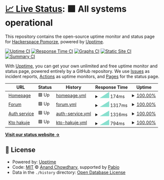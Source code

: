 # [📈 Live Status](https://status.hsp.sh): <!--live status--> **🟩 All systems operational**

This repository contains the open-source uptime monitor and status page for [Hackerspace Pomorze](https://hsp.sh), powered by [Upptime](https://github.com/upptime/upptime).

[![Uptime CI](https://github.com/hspsh/upptime/workflows/Uptime%20CI/badge.svg)](https://github.com/hspsh/upptime/actions?query=workflow%3A%22Uptime+CI%22)
[![Response Time CI](https://github.com/hspsh/upptime/workflows/Response%20Time%20CI/badge.svg)](https://github.com/hspsh/upptime/actions?query=workflow%3A%22Response+Time+CI%22)
[![Graphs CI](https://github.com/hspsh/upptime/workflows/Graphs%20CI/badge.svg)](https://github.com/hspsh/upptime/actions?query=workflow%3A%22Graphs+CI%22)
[![Static Site CI](https://github.com/hspsh/upptime/workflows/Static%20Site%20CI/badge.svg)](https://github.com/hspsh/upptime/actions?query=workflow%3A%22Static+Site+CI%22)
[![Summary CI](https://github.com/hspsh/upptime/workflows/Summary%20CI/badge.svg)](https://github.com/hspsh/upptime/actions?query=workflow%3A%22Summary+CI%22)

With [Upptime](https://upptime.js.org), you can get your own unlimited and free uptime monitor and status page, powered entirely by a GitHub repository. We use [Issues](https://github.com/hspsh/upptime/issues) as incident reports, [Actions](https://github.com/hspsh/upptime/actions) as uptime monitors, and [Pages](https://status.hsp.sh) for the status page.

<!--start: status pages-->
<!-- This summary is generated by Upptime (https://github.com/upptime/upptime) -->
<!-- Do not edit this manually, your changes will be overwritten -->
<!-- prettier-ignore -->
| URL | Status | History | Response Time | Uptime |
| --- | ------ | ------- | ------------- | ------ |
| <img alt="" src="https://icons.duckduckgo.com/ip3/hsp.sh.ico" height="13"> [Homepage](https://hsp.sh) | 🟩 Up | [homepage.yml](https://github.com/hspsh/upptime/commits/HEAD/history/homepage.yml) | <details><summary><img alt="Response time graph" src="./graphs/homepage/response-time-week.png" height="20"> 174ms</summary><br><a href="https://hspsh.github.io/upptime/history/homepage"><img alt="Response time 174" src="https://img.shields.io/endpoint?url=https%3A%2F%2Fraw.githubusercontent.com%2Fhspsh%2Fupptime%2FHEAD%2Fapi%2Fhomepage%2Fresponse-time.json"></a><br><a href="https://hspsh.github.io/upptime/history/homepage"><img alt="24-hour response time 174" src="https://img.shields.io/endpoint?url=https%3A%2F%2Fraw.githubusercontent.com%2Fhspsh%2Fupptime%2FHEAD%2Fapi%2Fhomepage%2Fresponse-time-day.json"></a><br><a href="https://hspsh.github.io/upptime/history/homepage"><img alt="7-day response time 174" src="https://img.shields.io/endpoint?url=https%3A%2F%2Fraw.githubusercontent.com%2Fhspsh%2Fupptime%2FHEAD%2Fapi%2Fhomepage%2Fresponse-time-week.json"></a><br><a href="https://hspsh.github.io/upptime/history/homepage"><img alt="30-day response time 174" src="https://img.shields.io/endpoint?url=https%3A%2F%2Fraw.githubusercontent.com%2Fhspsh%2Fupptime%2FHEAD%2Fapi%2Fhomepage%2Fresponse-time-month.json"></a><br><a href="https://hspsh.github.io/upptime/history/homepage"><img alt="1-year response time 174" src="https://img.shields.io/endpoint?url=https%3A%2F%2Fraw.githubusercontent.com%2Fhspsh%2Fupptime%2FHEAD%2Fapi%2Fhomepage%2Fresponse-time-year.json"></a></details> | <details><summary><a href="https://hspsh.github.io/upptime/history/homepage">100.00%</a></summary><a href="https://hspsh.github.io/upptime/history/homepage"><img alt="All-time uptime 100.00%" src="https://img.shields.io/endpoint?url=https%3A%2F%2Fraw.githubusercontent.com%2Fhspsh%2Fupptime%2FHEAD%2Fapi%2Fhomepage%2Fuptime.json"></a><br><a href="https://hspsh.github.io/upptime/history/homepage"><img alt="24-hour uptime 100.00%" src="https://img.shields.io/endpoint?url=https%3A%2F%2Fraw.githubusercontent.com%2Fhspsh%2Fupptime%2FHEAD%2Fapi%2Fhomepage%2Fuptime-day.json"></a><br><a href="https://hspsh.github.io/upptime/history/homepage"><img alt="7-day uptime 100.00%" src="https://img.shields.io/endpoint?url=https%3A%2F%2Fraw.githubusercontent.com%2Fhspsh%2Fupptime%2FHEAD%2Fapi%2Fhomepage%2Fuptime-week.json"></a><br><a href="https://hspsh.github.io/upptime/history/homepage"><img alt="30-day uptime 100.00%" src="https://img.shields.io/endpoint?url=https%3A%2F%2Fraw.githubusercontent.com%2Fhspsh%2Fupptime%2FHEAD%2Fapi%2Fhomepage%2Fuptime-month.json"></a><br><a href="https://hspsh.github.io/upptime/history/homepage"><img alt="1-year uptime 100.00%" src="https://img.shields.io/endpoint?url=https%3A%2F%2Fraw.githubusercontent.com%2Fhspsh%2Fupptime%2FHEAD%2Fapi%2Fhomepage%2Fuptime-year.json"></a></details>
| <img alt="" src="https://www.discourse.org/favicon.ico" height="13"> [Forum](https://forum.hsp.sh) | 🟩 Up | [forum.yml](https://github.com/hspsh/upptime/commits/HEAD/history/forum.yml) | <details><summary><img alt="Response time graph" src="./graphs/forum/response-time-week.png" height="20"> 1317ms</summary><br><a href="https://hspsh.github.io/upptime/history/forum"><img alt="Response time 1317" src="https://img.shields.io/endpoint?url=https%3A%2F%2Fraw.githubusercontent.com%2Fhspsh%2Fupptime%2FHEAD%2Fapi%2Fforum%2Fresponse-time.json"></a><br><a href="https://hspsh.github.io/upptime/history/forum"><img alt="24-hour response time 1317" src="https://img.shields.io/endpoint?url=https%3A%2F%2Fraw.githubusercontent.com%2Fhspsh%2Fupptime%2FHEAD%2Fapi%2Fforum%2Fresponse-time-day.json"></a><br><a href="https://hspsh.github.io/upptime/history/forum"><img alt="7-day response time 1317" src="https://img.shields.io/endpoint?url=https%3A%2F%2Fraw.githubusercontent.com%2Fhspsh%2Fupptime%2FHEAD%2Fapi%2Fforum%2Fresponse-time-week.json"></a><br><a href="https://hspsh.github.io/upptime/history/forum"><img alt="30-day response time 1317" src="https://img.shields.io/endpoint?url=https%3A%2F%2Fraw.githubusercontent.com%2Fhspsh%2Fupptime%2FHEAD%2Fapi%2Fforum%2Fresponse-time-month.json"></a><br><a href="https://hspsh.github.io/upptime/history/forum"><img alt="1-year response time 1317" src="https://img.shields.io/endpoint?url=https%3A%2F%2Fraw.githubusercontent.com%2Fhspsh%2Fupptime%2FHEAD%2Fapi%2Fforum%2Fresponse-time-year.json"></a></details> | <details><summary><a href="https://hspsh.github.io/upptime/history/forum">100.00%</a></summary><a href="https://hspsh.github.io/upptime/history/forum"><img alt="All-time uptime 100.00%" src="https://img.shields.io/endpoint?url=https%3A%2F%2Fraw.githubusercontent.com%2Fhspsh%2Fupptime%2FHEAD%2Fapi%2Fforum%2Fuptime.json"></a><br><a href="https://hspsh.github.io/upptime/history/forum"><img alt="24-hour uptime 100.00%" src="https://img.shields.io/endpoint?url=https%3A%2F%2Fraw.githubusercontent.com%2Fhspsh%2Fupptime%2FHEAD%2Fapi%2Fforum%2Fuptime-day.json"></a><br><a href="https://hspsh.github.io/upptime/history/forum"><img alt="7-day uptime 100.00%" src="https://img.shields.io/endpoint?url=https%3A%2F%2Fraw.githubusercontent.com%2Fhspsh%2Fupptime%2FHEAD%2Fapi%2Fforum%2Fuptime-week.json"></a><br><a href="https://hspsh.github.io/upptime/history/forum"><img alt="30-day uptime 100.00%" src="https://img.shields.io/endpoint?url=https%3A%2F%2Fraw.githubusercontent.com%2Fhspsh%2Fupptime%2FHEAD%2Fapi%2Fforum%2Fuptime-month.json"></a><br><a href="https://hspsh.github.io/upptime/history/forum"><img alt="1-year uptime 100.00%" src="https://img.shields.io/endpoint?url=https%3A%2F%2Fraw.githubusercontent.com%2Fhspsh%2Fupptime%2FHEAD%2Fapi%2Fforum%2Fuptime-year.json"></a></details>
| <img alt="" src="https://icons.duckduckgo.com/ip3/auth.hsp.sh.ico" height="13"> [Auth service](https://auth.hsp.sh) | 🟩 Up | [auth-service.yml](https://github.com/hspsh/upptime/commits/HEAD/history/auth-service.yml) | <details><summary><img alt="Response time graph" src="./graphs/auth-service/response-time-week.png" height="20"> 1316ms</summary><br><a href="https://hspsh.github.io/upptime/history/auth-service"><img alt="Response time 1316" src="https://img.shields.io/endpoint?url=https%3A%2F%2Fraw.githubusercontent.com%2Fhspsh%2Fupptime%2FHEAD%2Fapi%2Fauth-service%2Fresponse-time.json"></a><br><a href="https://hspsh.github.io/upptime/history/auth-service"><img alt="24-hour response time 1316" src="https://img.shields.io/endpoint?url=https%3A%2F%2Fraw.githubusercontent.com%2Fhspsh%2Fupptime%2FHEAD%2Fapi%2Fauth-service%2Fresponse-time-day.json"></a><br><a href="https://hspsh.github.io/upptime/history/auth-service"><img alt="7-day response time 1316" src="https://img.shields.io/endpoint?url=https%3A%2F%2Fraw.githubusercontent.com%2Fhspsh%2Fupptime%2FHEAD%2Fapi%2Fauth-service%2Fresponse-time-week.json"></a><br><a href="https://hspsh.github.io/upptime/history/auth-service"><img alt="30-day response time 1316" src="https://img.shields.io/endpoint?url=https%3A%2F%2Fraw.githubusercontent.com%2Fhspsh%2Fupptime%2FHEAD%2Fapi%2Fauth-service%2Fresponse-time-month.json"></a><br><a href="https://hspsh.github.io/upptime/history/auth-service"><img alt="1-year response time 1316" src="https://img.shields.io/endpoint?url=https%3A%2F%2Fraw.githubusercontent.com%2Fhspsh%2Fupptime%2FHEAD%2Fapi%2Fauth-service%2Fresponse-time-year.json"></a></details> | <details><summary><a href="https://hspsh.github.io/upptime/history/auth-service">100.00%</a></summary><a href="https://hspsh.github.io/upptime/history/auth-service"><img alt="All-time uptime 100.00%" src="https://img.shields.io/endpoint?url=https%3A%2F%2Fraw.githubusercontent.com%2Fhspsh%2Fupptime%2FHEAD%2Fapi%2Fauth-service%2Fuptime.json"></a><br><a href="https://hspsh.github.io/upptime/history/auth-service"><img alt="24-hour uptime 100.00%" src="https://img.shields.io/endpoint?url=https%3A%2F%2Fraw.githubusercontent.com%2Fhspsh%2Fupptime%2FHEAD%2Fapi%2Fauth-service%2Fuptime-day.json"></a><br><a href="https://hspsh.github.io/upptime/history/auth-service"><img alt="7-day uptime 100.00%" src="https://img.shields.io/endpoint?url=https%3A%2F%2Fraw.githubusercontent.com%2Fhspsh%2Fupptime%2FHEAD%2Fapi%2Fauth-service%2Fuptime-week.json"></a><br><a href="https://hspsh.github.io/upptime/history/auth-service"><img alt="30-day uptime 100.00%" src="https://img.shields.io/endpoint?url=https%3A%2F%2Fraw.githubusercontent.com%2Fhspsh%2Fupptime%2FHEAD%2Fapi%2Fauth-service%2Fuptime-month.json"></a><br><a href="https://hspsh.github.io/upptime/history/auth-service"><img alt="1-year uptime 100.00%" src="https://img.shields.io/endpoint?url=https%3A%2F%2Fraw.githubusercontent.com%2Fhspsh%2Fupptime%2FHEAD%2Fapi%2Fauth-service%2Fuptime-year.json"></a></details>
| <img alt="" src="https://icons.duckduckgo.com/ip3/whois.at.hsp.sh.ico" height="13"> [Kto hakuje](https://whois.at.hsp.sh) | 🟩 Up | [kto-hakuje.yml](https://github.com/hspsh/upptime/commits/HEAD/history/kto-hakuje.yml) | <details><summary><img alt="Response time graph" src="./graphs/kto-hakuje/response-time-week.png" height="20"> 794ms</summary><br><a href="https://hspsh.github.io/upptime/history/kto-hakuje"><img alt="Response time 794" src="https://img.shields.io/endpoint?url=https%3A%2F%2Fraw.githubusercontent.com%2Fhspsh%2Fupptime%2FHEAD%2Fapi%2Fkto-hakuje%2Fresponse-time.json"></a><br><a href="https://hspsh.github.io/upptime/history/kto-hakuje"><img alt="24-hour response time 794" src="https://img.shields.io/endpoint?url=https%3A%2F%2Fraw.githubusercontent.com%2Fhspsh%2Fupptime%2FHEAD%2Fapi%2Fkto-hakuje%2Fresponse-time-day.json"></a><br><a href="https://hspsh.github.io/upptime/history/kto-hakuje"><img alt="7-day response time 794" src="https://img.shields.io/endpoint?url=https%3A%2F%2Fraw.githubusercontent.com%2Fhspsh%2Fupptime%2FHEAD%2Fapi%2Fkto-hakuje%2Fresponse-time-week.json"></a><br><a href="https://hspsh.github.io/upptime/history/kto-hakuje"><img alt="30-day response time 794" src="https://img.shields.io/endpoint?url=https%3A%2F%2Fraw.githubusercontent.com%2Fhspsh%2Fupptime%2FHEAD%2Fapi%2Fkto-hakuje%2Fresponse-time-month.json"></a><br><a href="https://hspsh.github.io/upptime/history/kto-hakuje"><img alt="1-year response time 794" src="https://img.shields.io/endpoint?url=https%3A%2F%2Fraw.githubusercontent.com%2Fhspsh%2Fupptime%2FHEAD%2Fapi%2Fkto-hakuje%2Fresponse-time-year.json"></a></details> | <details><summary><a href="https://hspsh.github.io/upptime/history/kto-hakuje">100.00%</a></summary><a href="https://hspsh.github.io/upptime/history/kto-hakuje"><img alt="All-time uptime 100.00%" src="https://img.shields.io/endpoint?url=https%3A%2F%2Fraw.githubusercontent.com%2Fhspsh%2Fupptime%2FHEAD%2Fapi%2Fkto-hakuje%2Fuptime.json"></a><br><a href="https://hspsh.github.io/upptime/history/kto-hakuje"><img alt="24-hour uptime 100.00%" src="https://img.shields.io/endpoint?url=https%3A%2F%2Fraw.githubusercontent.com%2Fhspsh%2Fupptime%2FHEAD%2Fapi%2Fkto-hakuje%2Fuptime-day.json"></a><br><a href="https://hspsh.github.io/upptime/history/kto-hakuje"><img alt="7-day uptime 100.00%" src="https://img.shields.io/endpoint?url=https%3A%2F%2Fraw.githubusercontent.com%2Fhspsh%2Fupptime%2FHEAD%2Fapi%2Fkto-hakuje%2Fuptime-week.json"></a><br><a href="https://hspsh.github.io/upptime/history/kto-hakuje"><img alt="30-day uptime 100.00%" src="https://img.shields.io/endpoint?url=https%3A%2F%2Fraw.githubusercontent.com%2Fhspsh%2Fupptime%2FHEAD%2Fapi%2Fkto-hakuje%2Fuptime-month.json"></a><br><a href="https://hspsh.github.io/upptime/history/kto-hakuje"><img alt="1-year uptime 100.00%" src="https://img.shields.io/endpoint?url=https%3A%2F%2Fraw.githubusercontent.com%2Fhspsh%2Fupptime%2FHEAD%2Fapi%2Fkto-hakuje%2Fuptime-year.json"></a></details>

<!--end: status pages-->

[**Visit our status website →**](https://status.hsp.sh)

## 📄 License

- Powered by: [Upptime](https://github.com/upptime/upptime)
- Code: [MIT](./LICENSE) © [Anand Chowdhary](https://anandchowdhary.com), supported by [Pabio](https://pabio.com)
- Data in the `./history` directory: [Open Database License](https://opendatacommons.org/licenses/odbl/1-0/)
